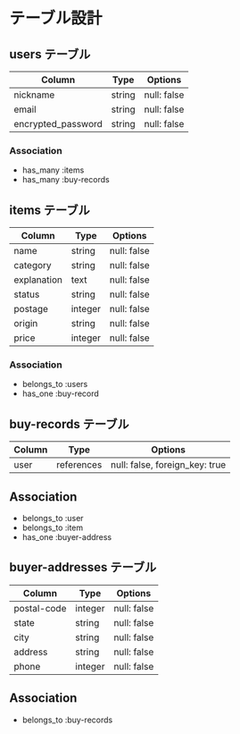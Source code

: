 # テーブル設計

## users テーブル

| Column                | Type     | Options      |
| ----------------------|----------|--------------|
| nickname              | string   | null: false  |
| email                 | string   | null: false  |
| encrypted_password    | string   | null: false  |

### Association

- has_many :items
- has_many :buy-records

## items テーブル

| Column          | Type    | Options     |
|-----------------|---------|-------------|
| name            | string  | null: false |
| category        | string  | null: false |
| explanation     | text    | null: false |
| status          | string  | null: false |
| postage         | integer | null: false |
| origin          | string  | null: false |
| price           | integer | null: false |


### Association

- belongs_to :users
- has_one :buy-record

## buy-records テーブル

| Column   | Type       | Options                        |
|----------|------------|--------------------------------|
| user     | references | null: false, foreign_key: true |

## Association

- belongs_to :user
- belongs_to :item
- has_one :buyer-address

## buyer-addresses テーブル

| Column       | Type       | Options                        |
|--------------|------------|--------------------------------|
| postal-code  | integer    | null: false                    |
| state        | string     | null: false                    |
| city         | string     | null: false                    |
| address      | string     | null: false                    |
| phone        | integer    | null: false                    |
## Association

- belongs_to :buy-records





